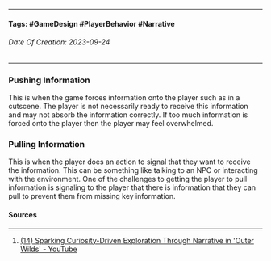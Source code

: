 __________________________________________________________________________
#### **Tags:** #GameDesign #PlayerBehavior #Narrative
###### *Date Of Creation: 2023-09-24*
__________________________________________________________________________

### Pushing Information
This is when the game forces information onto the player such as in a cutscene. The player is not necessarily ready to receive this information and may not absorb the information correctly. If too much information is forced onto the player then the player may feel overwhelmed.

### Pulling Information
This is when the player does an action to signal that they want to receive the information. This can be something like talking to an NPC or interacting with the environment. One of the challenges to getting the player to pull information is signaling to the player that there is information that they can pull to prevent them from missing key information.

#### Sources
__________________________________________________________________________
1. [(14) Sparking Curiosity-Driven Exploration Through Narrative in 'Outer Wilds' - YouTube](https://www.youtube.com/watch?v=QaGu9tGCNbI&t=1477s&ab_channel=GDC)